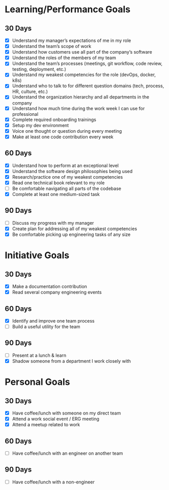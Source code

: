 # Learning/Performance Goals

## 30 Days

- [x] Understand my manager’s expectations of me in my role
- [x] Understand the team’s scope of work
- [x] Understand how customers use all part of the company’s software
- [x] Understand the roles of the members of my team
- [x] Understand the team’s processes (meetings, git workflow, code review, testing, deployment, etc.)
- [x] Understand my weakest competencies for the role (devOps, docker, k8s)
- [x] Understand who to talk to for different question domains (tech, process, HR, culture, etc.)
- [x] Understand the organization hierarchy and all departments in the company
- [x] Understand how much time during the work week I can use for professional
- [x] Complete required onboarding trainings
- [x] Setup my dev environment
- [x] Voice one thought or question during every meeting
- [x] Make at least one code contribution every week

## 60 Days

- [x] Understand how to perform at an exceptional level
- [x] Understand the software design philosophies being used
- [x] Research/practice one of my weakest competencies
- [x] Read one technical book relevant to my role
- [ ] Be comfortable navigating all parts of the codebase
- [x] Complete at least one medium-sized task

## 90 Days

- [ ] Discuss my progress with my manager
- [x] Create plan for addressing all of my weakest competencies
- [x] Be comfortable picking up engineering tasks of any size

# Initiative Goals

## 30 Days

- [x] Make a documentation contribution
- [x] Read several company engineering events

## 60 Days

- [x] Identify and improve one team process
- [ ] Build a useful utility for the team

## 90 Days

- [ ] Present at a lunch & learn
- [x] Shadow someone from a department I work closely with

# Personal Goals

## 30 Days

- [x] Have coffee/lunch with someone on my direct team
- [x] Attend a work social event / ERG meeting
- [x] Attend a meetup related to work

## 60 Days

- [ ] Have coffee/lunch with an engineer on another team

## 90 Days

- [ ] Have coffee/lunch with a non-engineer

